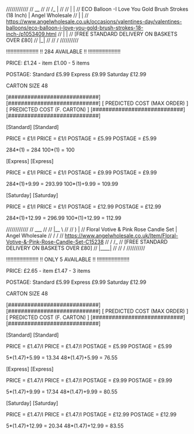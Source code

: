 ////////////
//   __   //
//  /_ |  //
//   | |  //	ECO Balloon -I Love You Gold Brush Strokes (18 Inch) | Angel Wholesale
//   | |  //	https://www.angelwholesale.co.uk/occasions/valentines-day/valentines-balloons/eco-balloon-i-love-you-gold-brush-strokes-18-inch-/p1053409.html
//   | |  //	[FREE STANDARD DELIVERY ON BASKETS OVER £80]
//   |_|  //
//        /
//////////

!!!!!!!!!!!!!!!!!!!!!!
!!  284  AVAILABLE  !!
!!!!!!!!!!!!!!!!!!!!!!

PRICE:
£1.24 - item
£1.00 - 5 items

POSTAGE:
Standard	£5.99
Express		£9.99
Saturday	£12.99

CARTON SIZE
48

[############################]			[############################]
[ PREDICTED COST (MAX ORDER) ]			[ PREDICTED COST (F. CARTON) ]
[############################]			[############################]

[Standard]								[Standard]

PRICE 	= £1/I							PRICE 	= £1/I
POSTAGE = £5.99							POSTAGE = £5.99

284*(1) = 284							100*(1) = 100

[Express]								[Express]

PRICE 	= £1/I							PRICE 	= £1/I
POSTAGE = £9.99							POSTAGE = £9.99

284*(1)+9.99 = 293.99					100*(1)+9.99 = 109.99

[Saturday]								[Saturday]

PRICE 	= £1/I							PRICE 	= £1/I
POSTAGE = £12.99						POSTAGE = £12.99

284*(1)+12.99 = 296.99					100*(1)+12.99 = 112.99

////////////
//  ___   //
// |__ \  //
//    ) | //	Floral Votive & Pink Rose Candle Set | Angel Wholesale
//   / /  //	https://www.angelwholesale.co.uk/Item/Floral-Votive-&-Pink-Rose-Candle-Set-C15238
//  / /_  //	[FREE STANDARD DELIVERY ON BASKETS OVER £80]
// |____| //
//        /
//////////

!!!!!!!!!!!!!!!!!!!!!!
!! ONLY 5 AVAILABLE !!
!!!!!!!!!!!!!!!!!!!!!!

PRICE:
£2.65 - item
£1.47 - 3 items

POSTAGE:
Standard	£5.99
Express		£9.99
Saturday	£12.99

CARTON SIZE
48

[############################]			[############################]
[ PREDICTED COST (MAX ORDER) ]			[ PREDICTED COST (F. CARTON) ]
[############################]			[############################]

[Standard]								[Standard]

PRICE 	= £1.47/I						PRICE 	= £1.47/I
POSTAGE = £5.99							POSTAGE = £5.99

5*(1.47)+5.99 = 13.34					48*(1.47)+5.99 = 76.55

[Express]								[Express]

PRICE 	= £1.47/I						PRICE 	= £1.47/I
POSTAGE = £9.99							POSTAGE = £9.99

5*(1.47)+9.99 = 17.34					48*(1.47)+9.99 = 80.55

[Saturday]								[Saturday]

PRICE 	= £1.47/I						PRICE 	= £1.47/I
POSTAGE = £12.99						POSTAGE = £12.99

5*(1.47)+12.99 = 20.34					48*(1.47)+12.99 = 83.55
